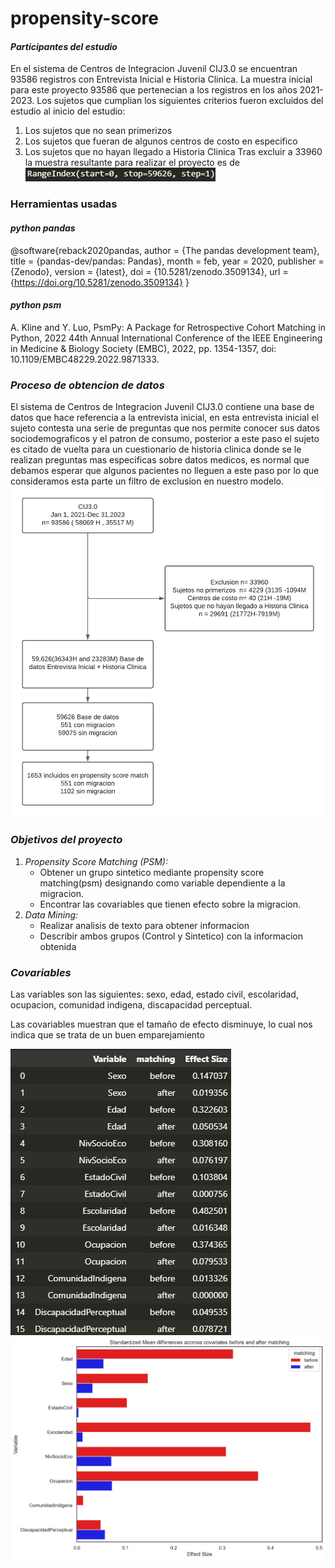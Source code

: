 # propensity-score
#### *Participantes del estudio*
En el sistema de Centros de Integracion Juvenil CIJ3.0 se encuentran 93586 registros con Entrevista Inicial e Historia Clinica.
La muestra inicial para este proyecto 93586 que pertenecian a los registros en los años 2021-2023. Los sujetos que cumplian los siguientes criterios fueron excluidos del estudio al inicio del estudio:
1. Los sujetos que no sean primerizos
2. Los sujetos que fueran de algunos centros de costo en especifico 
3. Los sujetos que no hayan llegado a Historia Clinica
Tras excluir a 33960 la muestra resultante para realizar el proyecto es de ![alt text](imagen/image.png)

### Herramientas usadas 
#### *python pandas*
@software{reback2020pandas,
    author       = {The pandas development team},
    title        = {pandas-dev/pandas: Pandas},
    month        = feb,
    year         = 2020,
    publisher    = {Zenodo},
    version      = {latest},
    doi          = {10.5281/zenodo.3509134},
    url          = {https://doi.org/10.5281/zenodo.3509134}
}

#### *python psm*
A. Kline and Y. Luo, PsmPy: A Package for Retrospective Cohort Matching in Python, 2022 44th Annual International Conference of the IEEE Engineering in Medicine & Biology Society (EMBC), 2022, pp. 1354-1357, doi: 10.1109/EMBC48229.2022.9871333.

### *Proceso de obtencion de datos*
El sistema de Centros de Integracion Juvenil CIJ3.0 contiene una base de datos que hace referencia a la entrevista inicial, en esta entrevista inicial el sujeto contesta una serie de preguntas que nos permite conocer sus datos sociodemograficos y el patron de consumo, posterior a este paso el sujeto es citado de vuelta para un cuestionario de historia clinica donde se le realizan preguntas mas especificas sobre datos medicos, es normal que debamos esperar que algunos pacientes no lleguen a este paso por lo que consideramos esta parte un filtro de exclusion en nuestro modelo.
![alt text](<imagen/propensity migracion.png>)

### *Objetivos del proyecto*
1. *Propensity Score Matching (PSM):*
    - Obtener un grupo sintetico mediante propensity score matching(psm) designando como variable dependiente a la  migracion. 
    - Encontrar las covariables que tienen efecto sobre la migracion.
2. *Data Mining:*
    - Realizar analisis de texto para obtener informacion
    - Describir ambos grupos (Control y Sintetico) con la informacion obtenida

### *Covariables*
Las variables son las siguientes: sexo, edad, estado civil, escolaridad, ocupacion, comunidad indigena, discapacidad perceptual.

Las covariables muestran que el tamaño de efecto disminuye, lo cual nos indica que se trata de un buen emparejamiento

![alt text](imagen/EffectsizeT.png)
![alt text](imagen/effect_size.png)

